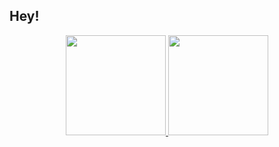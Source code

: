 ## Hey!

<div align="center">
  <a href="https://github.com/vito0182">
  <img height="160em" src="https://github-readme-stats.vercel.app/api/top-langs/?username=vito0182&layout=compact&langs_count=7&theme=aura_dark"/>
  <img height="160em" src="https://github-readme-stats.vercel.app/api?username=vito0182&show_icons=true&theme=aura_dark&include_all_commits=true&count_private=true"/>
</div>
